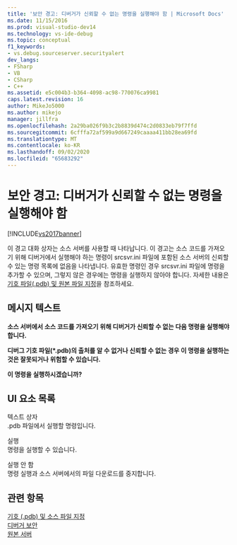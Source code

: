 ```yaml
---
title: '보안 경고: 디버거가 신뢰할 수 없는 명령을 실행해야 함 | Microsoft Docs'
ms.date: 11/15/2016
ms.prod: visual-studio-dev14
ms.technology: vs-ide-debug
ms.topic: conceptual
f1_keywords:
- vs.debug.sourceserver.securityalert
dev_langs:
- FSharp
- VB
- CSharp
- C++
ms.assetid: e5c004b3-b364-4098-ac98-770076ca9981
caps.latest.revision: 16
author: MikeJo5000
ms.author: mikejo
manager: jillfra
ms.openlocfilehash: 2a29ba026f9b3c2b8839d474c2d0833eb79f7ffd
ms.sourcegitcommit: 6cfffa72af599a9d667249caaaa411bb28ea69fd
ms.translationtype: MT
ms.contentlocale: ko-KR
ms.lasthandoff: 09/02/2020
ms.locfileid: "65683292"
---
```

# <a name="security-warning-debugger-must-execute-untrusted-command"></a>보안 경고: 디버거가 신뢰할 수 없는 명령을 실행해야 함
[!INCLUDE[vs2017banner](../includes/vs2017banner.md)]

이 경고 대화 상자는 소스 서버를 사용할 때 나타납니다. 이 경고는 소스 코드를 가져오기 위해 디버거에서 실행해야 하는 명령이 srcsvr.ini 파일에 포함된 소스 서버의 신뢰할 수 있는 명령 목록에 없음을 나타냅니다. 유효한 명령인 경우 srcsvr.ini 파일에 명령을 추가할 수 있으며, 그렇지 않은 경우에는 명령을 실행하지 않아야 합니다. 자세한 내용은 [기호 파일(.pdb) 및 원본 파일 지정](../debugger/specify-symbol-dot-pdb-and-source-files-in-the-visual-studio-debugger.md)을 참조하세요.  
  
## <a name="message-text"></a>메시지 텍스트  
 **소스 서버에서 소스 코드를 가져오기 위해 디버거가 신뢰할 수 없는 다음 명령을 실행해야 합니다.**  
  
 **디버그 기호 파일(\*.pdb)의 출처를 알 수 없거나 신뢰할 수 없는 경우 이 명령을 실행하는 것은 잘못되거나 위험할 수 있습니다.**  
  
 **이 명령을 실행하시겠습니까?**  
  
## <a name="uielement-list"></a>UI 요소 목록  
 텍스트 상자  
 .pdb 파일에서 실행할 명령입니다.  
  
 실행  
 명령을 실행할 수 있습니다.  
  
 실행 안 함  
 명령 실행과 소스 서버에서의 파일 다운로드를 중지합니다.  
  
## <a name="see-also"></a>관련 항목  
 [기호 (.pdb) 및 소스 파일 지정](../debugger/specify-symbol-dot-pdb-and-source-files-in-the-visual-studio-debugger.md)   
 [디버거 보안](../debugger/debugger-security.md)   
 [원본 서버](https://msdn.microsoft.com/library/windows/desktop/ms680641\(v=vs.85\).aspx)

